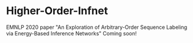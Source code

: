 # Higher-Order-Infnet
EMNLP 2020 paper "An Exploration of Arbitrary-Order Sequence Labeling via Energy-Based Inference Networks"
Coming soon!
